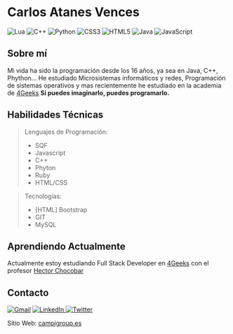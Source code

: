 # Carlos Atanes Vences
![Lua](https://img.shields.io/badge/lua-%232C2D72.svg?style=for-the-badge&logo=lua&logoColor=white) ![C++](https://img.shields.io/badge/c++-%2300599C.svg?style=for-the-badge&logo=c%2B%2B&logoColor=white) ![Python](https://img.shields.io/badge/python-3670A0?style=for-the-badge&logo=python&logoColor=ffdd54) ![CSS3](https://img.shields.io/badge/css3-%231572B6.svg?style=for-the-badge&logo=css3&logoColor=white) ![HTML5](https://img.shields.io/badge/html5-%23E34F26.svg?style=for-the-badge&logo=html5&logoColor=white)  ![Java](https://img.shields.io/badge/java-%23ED8B00.svg?style=for-the-badge&logo=openjdk&logoColor=white) ![JavaScript](https://img.shields.io/badge/javascript-%23323330.svg?style=for-the-badge&logo=javascript&logoColor=%23F7DF1E) 



## Sobre mí
Mi vida ha sido la programación desde los 16 años, ya sea en Java, C++, Phython...
He estudiado Microsistemas informáticos y redes, Programación de sistemas operativos y mas recientemente he estudiado en la academia de [4Geeks](https://4geeks.com)
**Si puedes imaginarlo, puedes programarlo.**

## Habilidades Técnicas
> Lenguajes de Programación:
> - SQF
> - Javascript
> - C++
> - Phyton
> - Ruby
> - HTML/CSS

> Tecnologías:
> - [HTML] Bootstrap
> - GIT
> - MySQL

<!--- ## Experiencia
- [Nombre de la Empresa / Proyecto] - [Breve descripción de tus responsabilidades y logros]
- [Nombre de la Empresa / Proyecto] - [Breve descripción de tus responsabilidades y logros]
--->
<!---
## Proyectos Destacados
- **[Nombre del Proyecto]** - Breve descripción del proyecto y tu contribución.
  - Tecnologías utilizadas: [Lista de tecnologías utilizadas]

- **[Nombre del Proyecto]** - Breve descripción del proyecto y tu contribución.
  - Tecnologías utilizadas: [Lista de tecnologías utilizadas]
--->
<!---
## Contribuciones Open Source
Mencionar cualquier contribución significativa que hayas hecho a proyectos de código abierto.

## Blog y Recursos
Escribo ocasionalmente en mi [blog](enlace al blog) sobre [temas específicos]. También, comparto recursos útiles y proyectos interesantes en [otra plataforma] o [redes sociales].
--->
## Aprendiendo Actualmente
Actualmente estoy estudiando Full Stack Developer en [4Geeks](https://4geeks.com) con el profesor [Hector Chocobar](https://github.com/hchocobar)

## Contacto

 <a href="mailto: carlos117@campigroup.es">![Gmail](https://img.shields.io/badge/Gmail-D14836?style=for-the-badge&logo=gmail&logoColor=white)</a> <a href="https://www.linkedin.com/in/xxcarlos117xx2/">![LinkedIn](https://img.shields.io/badge/linkedin-%230077B5.svg?style=for-the-badge&logo=linkedin&logoColor=white)
</a> <a href="https://twitter.com/xXcarlos117Xx2">![Twitter](https://img.shields.io/badge/Twitter-%231DA1F2.svg?style=for-the-badge&logo=Twitter&logoColor=white)</a>

Sitio Web: [campigroup.es](http://www.campigroup.es)